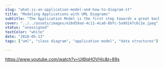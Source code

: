 ```yaml
---
slug: "what-is-an-application-model-and-how-to-diagram-it"
title: "Modeling Applications with UML Diagrams"
subtitle: "The Application Model is the first step towards a great backend, it mandates how the information flows and gets stored. Here you will learn the best practices and how to create them"
cover: "../../assets/images/e16d59ad-4c11-4ca0-8bfc-5a9d147c6c2e.jpeg"
status: "unassigned"
textColor: "white"
date: "2018-05-13"
tags: ["uml", "class diagram", "application model", "data structures"]

---
```


https://www.youtube.com/watch?v=UI6lqHOVHic&t=89s
